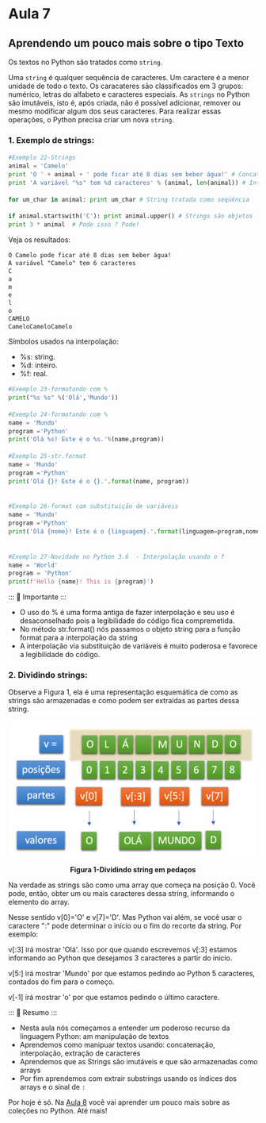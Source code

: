 # Aula 7

## Aprendendo um pouco mais sobre o tipo Texto

Os textos no Python são tratados como `string`.

Uma `string` é qualquer sequência de caracteres. Um caractere é a menor unidade de todo o texto. Os caracateres são classificados em 3 grupos: numérico, letras do alfabeto e caracteres especiais.
As `strings` no Python são imutáveis, isto é, após criada,  não é possível adicionar, remover ou mesmo modificar algum dos seus caracteres. Para realizar essas operações, o Python precisa criar um nova `string`.

### 1. Exemplo de strings:

```python
#Exemplo 22-Strings
animal = 'Camelo'
print 'O ' + animal + ' pode ficar até 8 dias sem beber água!' # Concatenação
print 'A variável "%s" tem %d caracteres' % (animal, len(animal)) # Interpolação

for um_char in animal: print um_char # String tratada como seqüência

if animal.startswith('C'): print animal.upper() # Strings são objetos
print 3 * animal  # Pode isso ? Pode!

```
Veja os resultados:

```
O Camelo pode ficar até 8 dias sem beber água!
A variável "Camelo" tem 6 caracteres
C
a
m
e
l
o
CAMELO
CameloCameloCamelo
```


Símbolos usados na interpolação:
- %s: string.
- %d: inteiro.
- %f: real.

```python
#Exemplo 23-formatando com %
print("%s %s" %('Olá','Mundo'))

#Exemplo 24-formatando com % 
name = 'Mundo'
program ='Python'
print('Olá %s! Este é o %s.'%(name,program))

#Exemplo 25-str.format
name = 'Mundo' 
program ='Python'
print('Olá {}! Este é o {}.'.format(name, program))


#Exemplo 26-format com substituição de variáveis
name = 'Mundo' 
program ='Python'
print('Olá {nome}! Este é o {linguagem}.'.format(linguagem=program,nome=name))


#Exemplo 27-Novidade no Python 3.6  - Interpolação usando o f
name = 'World'
program = 'Python'
print(f'Hello {name}! This is {program}')

```

::: :pushpin: Importante :::

- O uso do % é uma forma antiga de fazer  interpolação e seu uso é desaconselhado pois a legibilidade do código fica compremetida.
- No método str.format() nós passamos o objeto string para a função format para a interpolação da string
- A interpolação via substituição de variáveis é muito poderosa e favorece a legibilidade do código.

### 2. Dividindo strings:

Observe a Figura 1, ela é uma representação esquemática de como as strings são armazenadas e como podem ser extraídas as partes dessa string.

<p align="center">
  <img src="imagens/Substrings.png" alt="Dividindo string em pedaços">
</p>
<p align="center">
   <strong>Figura 1-Dividindo string em pedaços</strong> 
</p>

Na verdade as strings são como uma array que começa na posição 0.
Você pode, então, obter um ou mais caracteres dessa string, informando o elemento do array.

Nesse sentido v[0]='O' e v[7]='D'.
Mas Python vai além, se você usar o caractere ":" pode determinar o início ou o fim do recorte da string. Por exemplo:

v[:3] irá mostrar 'Olá'. Isso por que quando escrevemos v[:3] estamos informando ao Python que desejamos 3 caracteres a partir do início. 

v[5:] irá mostrar 'Mundo' por que estamos pedindo ao Python 5 caracteres, contados do fim para o começo.

v[-1] irá mostrar 'o' por que estamos pedindo o último caractere.

::: :pushpin: Resumo :::

- Nesta aula nós começamos a entender um poderoso recurso da linguagem Python: am manipulação de textos
- Aprendemos como manipuar textos usando: concatenação, interpolação, extração de caracteres
- Aprendemos que as Strings são imutáveis e que são armazenadas como arrays
- Por fim aprendemos com extrair substrings usando os índices dos arrays e o sinal de `:`


Por hoje é só. Na [Aula 8](Aula8.md) você vai aprender um pouco mais sobre as coleções no Python. Até mais!

